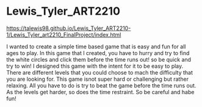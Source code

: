 # Lewis_Tyler_ART2210

 https://talewis98.github.io/Lewis_Tyler_ART2210-1/Lewis_Tyler_art2210_FinalProject/index.html

I wanted to create a simple time based game that is easy and fun for all ages to play. In this game that I created, you have to hurry and try to find the white circles and click them before the time runs out! so be quick and try to win! I designed this game with the intent for it to be easy to play. There are different levels that you could choose to mach the difficulty that you are looking for. This game isnot super hard or challenging but rather relaxing. All you have to do is try to beat the game before the time runs out. As the levels get harder, so does the time restraint. So be careful and habe fun!

